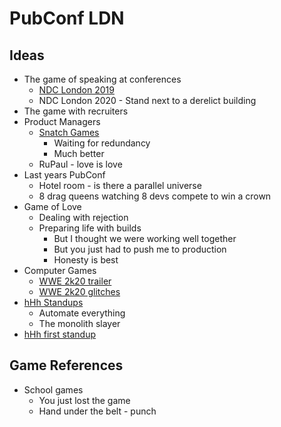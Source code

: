 # PubConf LDN

## Ideas

* The game of speaking at conferences
  * [NDC London 2019](https://www.youtube.com/watch?v=si44LvcgXwU)
  * NDC London 2020 - Stand next to a derelict building
* The game with recruiters
* Product Managers
  * [Snatch Games](https://youtu.be/PKbJp62jnmw?t=70)
    * Waiting for redundancy
    * Much better
  * RuPaul - love is love
* Last years PubConf
  * Hotel room - is there a parallel universe
  * 8 drag queens watching 8 devs compete to win a crown
* Game of Love
  * Dealing with rejection
  * Preparing life with builds
    * But I thought we were working well together
    * But you just had to push me to production
    * Honesty is best
* Computer Games
  * [WWE 2k20 trailer](https://www.youtube.com/watch?v=QwCV-Cuvko0)
  * [WWE 2k20 glitches](https://www.youtube.com/watch?v=jhwzJ6b5Gfs)
* [hHh Standups](https://youtu.be/YCKLFxuDh5U?t=194)
  * Automate everything
  * The monolith slayer
* [hHh first standup](https://www.youtube.com/watch?v=lqZe9mEpSFg)

## Game References

* School games
  * You just lost the game
  * Hand under the belt - punch
